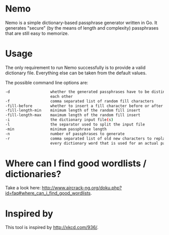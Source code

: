 ﻿# Nemo

Nemo is a simple dictionary-based passphrase generator written in Go. It generates "secure" (by the means of length and complexity) passphrases that are still easy to memorize.  

# Usage

The only requirement to run Nemo successfully is to provide a valid dictionary file. Everything else can be taken from the default values. 

The possible command line options are: 

````bash
-d                  whether the generated passphrases have to be distinct from  true
                    each other
-f                  comma separated list of random fill characters              "0,1,2,3,4,5,6,7,8,9,_,!,?"
-fill-before        whether to insert a fill character before or after a word   false
-fill-length-min    minimum length of the random fill insert                    1
-fill-length-max    maximum length of the random fill insert                    3
-i                  the dictionary input file(s)                                "language.dict"
-l                  the separator used to split the input file                  "\n"
-min                minimum passphrase length                                   30
-n                  number of passphrases to generate                           10
-r                  comma separated list of old new characters to replace in    "u\",ue,a\",ae,o\",oe,A\",Ae,O\",Oe,U\",Ue"
                    every dictionary word that is used for an actual passphrase
````

# Where can I find good wordlists / dictionaries?
Take a look here: http://www.aircrack-ng.org/doku.php?id=faq#where_can_i_find_good_wordlists. 

# Inspired by

This tool is inspired by http://xkcd.com/936/.